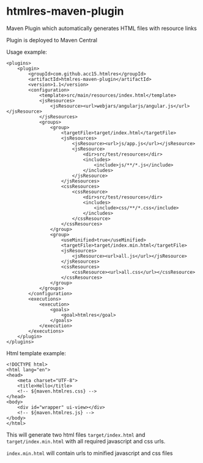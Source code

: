 # htmlres-maven-plugin
Maven Plugin which automatically generates HTML files with resource links

Plugin is deployed to Maven Central

Usage example:

    <plugins>
        <plugin>
            <groupId>com.github.acc15.htmlres</groupId>
            <artifactId>htmlres-maven-plugin</artifactId>
            <version>1.1</version>
            <configuration>
                <template>src/main/resources/index.html</template>
                <jsResources>
                    <jsResource><url>webjars/angularjs/angular.js</url></jsResource>
                </jsResources>
                <groups>
                    <group>
                        <targetFile>target/index.html</targetFile>
                        <jsResources>
                            <jsResource><url>js/app.js</url></jsResource>
                            <jsResource>
                                <dir>src/test/resources</dir>
                                <includes>
                                    <include>js/**/*.js</include>
                                </includes>
                            </jsResource>
                        </jsResources>
                        <cssResources>
                            <cssResource>
                                <dir>src/test/resources</dir>
                                <includes>
                                    <include>css/**/*.css</include>
                                </includes>
                            </cssResource>
                        </cssResources>
                    </group>
                    <group>
                        <useMinified>true</useMinified>
                        <targetFile>target/index.min.html</targetFile>
                        <jsResources>
                            <jsResource><url>all.js</url></jsResource>
                        </jsResources>
                        <cssResources>
                            <cssResource><url>all.css</url></cssResource>
                        </cssResources>
                    </group>
                </groups>
            </configuration>
            <executions>
                <execution>
                    <goals>
                        <goal>htmlres</goal>
                    </goals>
                </execution>
            </executions>
        </plugin>
    </plugins>

Html template example:

    <!DOCTYPE html>
    <html lang="en">
    <head>
        <meta charset="UTF-8">
        <title>Hello</title>
        <!-- ${maven.htmlres.css} -->
    </head>
    <body>
        <div id="wrapper" ui-view></div>
        <!-- ${maven.htmlres.js} -->
    </body>
    </html>

This will generate two html files `target/index.html` and `target/index.min.html` with
all required javascript and css urls.

`index.min.html` will contain urls to minified javascript and css files